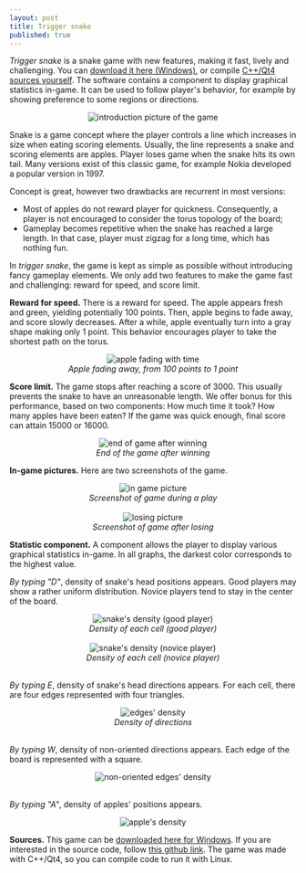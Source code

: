 ```yaml
---
layout: post
title: Trigger snake
published: true
---
```


*Trigger snake* is a snake game with new features, making it fast, lively and challenging. You can <a href="https://github.com/ahstat/trigger-snake/raw/master/release/trigger-snake_win8.zip">download it here (Windows)</a>, or compile <a href="https://github.com/ahstat/trigger-snake">C++/Qt4 sources yourself</a>. The software contains a component to display graphical statistics in-game. It can be used to follow player's behavior, for example by showing preference to some regions or directions.

<center><img src="../images/2014-10-11-Trigger-snake/snake_intro.png" alt="introduction picture of the game"/></center>



Snake is a game concept where the player controls a line which increases in size when eating scoring elements. Usually, the line represents a snake and scoring elements are apples. Player loses game when the snake hits its own tail. Many versions exist of this classic game, for example Nokia developed a popular version in 1997.

Concept is great, however two drawbacks are recurrent in most versions:
<ul>
<li>
Most of apples do not reward player for quickness. Consequently, a player is not encouraged to consider the torus topology of the board;
</li>
<li>
Gameplay becomes repetitive when the snake has reached a large length. In that case, player must zigzag for a long time, which has nothing fun.
</li>
</ul>

In *trigger snake*, the game is kept as simple as possible without introducing fancy gameplay elements. We only add two features to make the game fast and challenging: reward for speed, and score limit.

**Reward for speed.**
There is a reward for speed. The apple appears fresh and green, yielding potentially 100 points. Then, apple begins to fade away, and score slowly decreases. After a while, apple eventually turn into a gray shape making only 1 point. This behavior encourages player to take the shortest path on the torus.
<center><img src="../images/2014-10-11-Trigger-snake/fade_apple.png" alt="apple fading with time"/>
</center>
<center><em>Apple fading away, from 100 points to 1 point</em></center>

**Score limit.**
The game stops after reaching a score of 3000. This usually prevents the snake to have an unreasonable length. We offer bonus for this performance, based on two components: How much time it took? How many apples have been eaten? If the game was quick enough, final score can attain 15000 or 16000.

<center><img src="../images/2014-10-11-Trigger-snake/end2.png" alt="end of game after winning"/>
</center>
<center><em>End of the game after winning</em></center>

**In-game pictures.**
Here are two screenshots of the game.

<center><img src="../images/2014-10-11-Trigger-snake/ingame.png" alt="in game picture"/>
</center>
<center><em>Screenshot of game during a play</em></center>

<br>

<center><img src="../images/2014-10-11-Trigger-snake/lose.png" alt="losing picture"/>
</center>
<center><em>Screenshot of game after losing</em></center>

**Statistic component.**
A component allows the player to display various graphical statistics in-game. In all graphs, the darkest color corresponds to the highest value.

*By typing "D"*, density of snake's head positions appears. Good players may show a rather uniform distribution. Novice players tend to stay in the center of the board.

<center><img src="../images/2014-10-11-Trigger-snake/end_d.png" alt="snake's density (good player)"/>
</center>
<center><em>Density of each cell (good player)</em></center>

<br>

<center><img src="../images/2014-10-11-Trigger-snake/end_d_new.png" alt="snake's density (novice player)"/>
</center>
<center><em>Density of each cell (novice player)</em></center>

<br>

*By typing E*, density of snake's head directions appears. For each cell, there are four edges represented with four triangles.

<center><img src="../images/2014-10-11-Trigger-snake/end_e.png" alt="edges' density"/>
</center>
<center><em>Density of directions</em></center>

<br>

*By typing W*, density of non-oriented directions appears. Each edge of the board is represented with a square.

<center><img src="../images/2014-10-11-Trigger-snake/end_ne.png" alt="non-oriented edges' density"/>
</center>

<br>

*By typing "A"*, density of apples' positions appears. 

<center><img src="../images/2014-10-11-Trigger-snake/end_a.png" alt="apple's density"/>
</center>

**Sources.**
This game can be <a href="https://github.com/ahstat/trigger-snake/blob/master/release/trigger-snake_win8.zip">downloaded here for Windows</a>. If you are interested in the source code, follow <a href="https://github.com/ahstat/trigger-snake">this github link</a>. The game was made with C++/Qt4, so you can compile code to run it with Linux.
